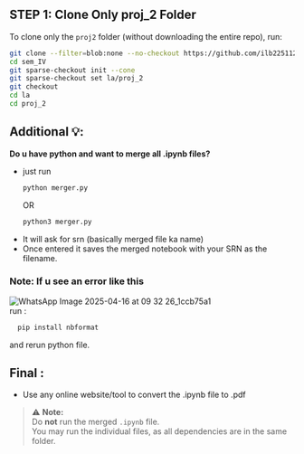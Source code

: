 ## STEP 1: Clone Only proj_2 Folder

To clone only the `proj2` folder (without downloading the entire repo), run:

```bash
git clone --filter=blob:none --no-checkout https://github.com/ilb225112/sem_IV.git
cd sem_IV
git sparse-checkout init --cone
git sparse-checkout set la/proj_2
git checkout
cd la
cd proj_2

```

## Additional 💡:
__Do u have python and want to merge all .ipynb files?__
  - just run
    ```bash
    python merger.py
    ```
    OR
    ```bash
    python3 merger.py
    ```
  - It will ask for srn (basically merged file ka name)
  - Once entered it saves the merged notebook with your SRN as the filename.
    <br>
### **Note:**  If u see an error like this
  ![WhatsApp Image 2025-04-16 at 09 32 26_1ccb75a1](https://github.com/user-attachments/assets/7b5d25e8-2f16-499d-a296-42a733ae8ed9)<br>
  run :
  ```bash
    pip install nbformat
  ```
 and rerun python file.
## Final :
  - Use any online website/tool to convert the .ipynb file to .pdf

> ⚠️ **Note:**  
> Do **not** run the merged `.ipynb` file.  
> You may run the individual files, as all dependencies are in the same folder.

